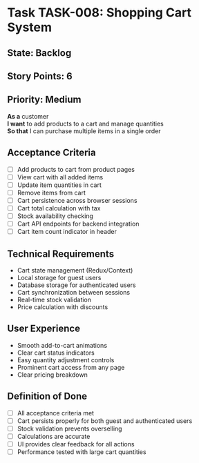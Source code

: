 # Task TASK-008: Shopping Cart System

## State: Backlog
## Story Points: 6
## Priority: Medium

**As a** customer  
**I want** to add products to a cart and manage quantities  
**So that** I can purchase multiple items in a single order

## Acceptance Criteria  
- [ ] Add products to cart from product pages
- [ ] View cart with all added items
- [ ] Update item quantities in cart
- [ ] Remove items from cart
- [ ] Cart persistence across browser sessions
- [ ] Cart total calculation with tax
- [ ] Stock availability checking
- [ ] Cart API endpoints for backend integration
- [ ] Cart item count indicator in header

## Technical Requirements
- Cart state management (Redux/Context)
- Local storage for guest users
- Database storage for authenticated users
- Cart synchronization between sessions
- Real-time stock validation
- Price calculation with discounts

## User Experience
- Smooth add-to-cart animations
- Clear cart status indicators
- Easy quantity adjustment controls
- Prominent cart access from any page
- Clear pricing breakdown

## Definition of Done
- [ ] All acceptance criteria met
- [ ] Cart persists properly for both guest and authenticated users
- [ ] Stock validation prevents overselling
- [ ] Calculations are accurate
- [ ] UI provides clear feedback for all actions
- [ ] Performance tested with large cart quantities